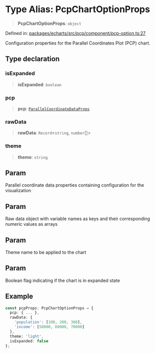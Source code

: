 # Type Alias: PcpChartOptionProps

> **PcpChartOptionProps**: `object`

Defined in: [packages/echarts/src/pcp/component/pcp-option.ts:27](https://github.com/GeoDaCenter/openassistant/blob/ae6e39c15b60e7a98a21d90a5bbeff5dc44c1295/packages/echarts/src/pcp/component/pcp-option.ts#L27)

Configuration properties for the Parallel Coordinates Plot (PCP) chart.

## Type declaration

### isExpanded

> **isExpanded**: `boolean`

### pcp

> **pcp**: [`ParallelCoordinateDataProps`](ParallelCoordinateDataProps.md)

### rawData

> **rawData**: `Record`\<`string`, `number`[]\>

### theme

> **theme**: `string`

## Param

Parallel coordinate data properties containing configuration for the visualization

## Param

Raw data object with variable names as keys and their corresponding numeric values as arrays

## Param

Theme name to be applied to the chart

## Param

Boolean flag indicating if the chart is in expanded state

## Example

```ts
const pcpProps: PcpChartOptionProps = {
  pcp: { ... },
  rawData: {
    'population': [100, 200, 300],
    'income': [50000, 60000, 70000]
  },
  theme: 'light',
  isExpanded: false
};
```
